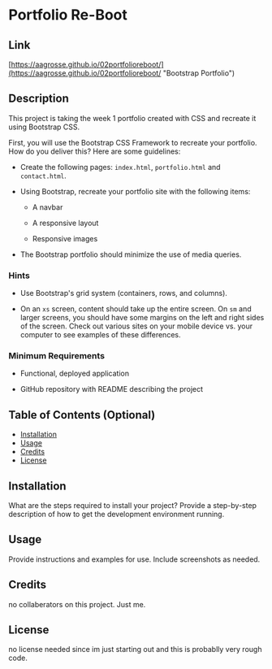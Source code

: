 # Portfolio Re-Boot

## Link

[https://aagrosse.github.io/02portfolioreboot/](https://aagrosse.github.io/02portfolioreboot/ "Bootstrap Portfolio")

## Description 

This project is taking the week 1 portfolio created with CSS and recreate it using Bootstrap CSS.

First, you will use the Bootstrap CSS Framework to recreate your portfolio. How do you deliver this? Here are some guidelines:

* Create the following pages: `index.html`, `portfolio.html` and `contact.html`.

* Using Bootstrap, recreate your portfolio site with the following items:

   * A navbar

   * A responsive layout

   * Responsive images

* The Bootstrap portfolio should minimize the use of media queries.


### Hints

* Use Bootstrap's grid system (containers, rows, and columns).

* On an `xs` screen, content should take up the entire screen. On `sm` and larger screens, you should have some margins on the left and right sides of the screen. Check out various sites on your mobile device vs. your computer to see examples of these differences.


### Minimum Requirements

* Functional, deployed application

* GitHub repository with README describing the project



## Table of Contents (Optional)


* [Installation](#installation)
* [Usage](#usage)
* [Credits](#credits)
* [License](#license)


## Installation

What are the steps required to install your project? Provide a step-by-step description of how to get the development environment running.


## Usage 

Provide instructions and examples for use. Include screenshots as needed. 


## Credits

no collaberators on this project.  Just me.



## License

no license needed since im just starting out and this is probablly very rough code.




